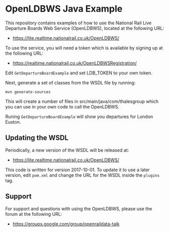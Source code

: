 OpenLDBWS Java Example
======================

This repository contains examples of how to use the National Rail Live
Departure Boards Web Service (OpenLDBWS), located at the following URL:

* https://lite.realtime.nationalrail.co.uk/OpenLDBWS/

To use the service, you will need a token which is available by
signing up at the following URL:

* https://realtime.nationalrail.co.uk/OpenLDBWSRegistration/

Edit ```GetDepartureBoardExample``` and set LDB_TOKEN to your own token.

Next, generate a set of classes from the WSDL file by running:

```mvn generate-sources```

This will create a number of files in src/main/java/com/thalesgroup
which you can use in your own code to call the OpenLDBWS.

Runing ```GetDepartureBoardExample``` will show you departures for
London Euston.

Updating the WSDL
-----------------

Periodically, a new version of the WSDL will be released at:

* https://lite.realtime.nationalrail.co.uk/OpenLDBWS/

This code is written for version 2017-10-01.  To update it to use a
later version, edit ```pom.xml``` and change the URL for the WSDL
inside the ```plugins``` tag.  

Support
-------

For support and questions with using the OpenLDBWS, please use the
forum at the following URL:
 
 * https://groups.google.com/group/openraildata-talk
